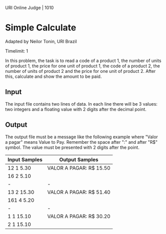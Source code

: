 URI Online Judge | 1010

# Simple Calculate

Adapted by Neilor Tonin, URI  Brazil

Timelimit: 1

In this problem, the task is to read a code of a product 1, the number of units of product 1, the price for one unit of product 1, the code of a product 2, the number of units of product 2 and the price for one unit of product 2. After this, calculate and show the amount to be paid.

## Input

The input file contains two lines of data. In each line there will be 3 values: two integers and a floating value with 2 digits after the decimal point.

## Output

The output file must be a message like the following example where "Valor a pagar" means Value to Pay. Remember the space after ":" and after "R$" symbol. The value must be presented with 2 digits after the point.

Input Samples|	Output Samples
|-|-|
12 1 5.30|VALOR A PAGAR: R$ 15.50
16 2 5.10|
|-|-|
13 2 15.30|VALOR A PAGAR: R$ 51.40
161 4 5.20|
|-|-|
1 1 15.10|VALOR A PAGAR: R$ 30.20
2 1 15.10|
